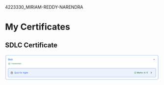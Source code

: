 4223330_MIRIAM-REDDY-NARENDRA
# My Certificates

## SDLC Certificate

![SDLC Certificate](https://raw.githubusercontent.com/Narendra-127/4223330_MIRIAM-REDDY-NARENDRA/main/SDLC/AGILE(MARKS).png)
